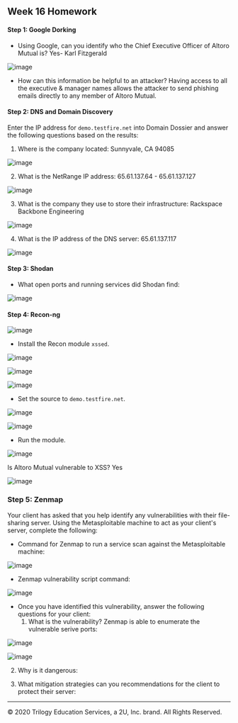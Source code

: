 ## Week 16 Homework 

#### Step 1: Google Dorking


- Using Google, can you identify who the Chief Executive Officer of Altoro Mutual is? Yes- Karl Fitzgerald

![image](https://user-images.githubusercontent.com/96030770/164365649-bc8f334b-f783-43a0-8219-f092ddab7690.png)

- How can this information be helpful to an attacker? Having access to all the executive & manager names allows the attacker to send phishing emails directly to any member of Altoro Mutual.

#### Step 2: DNS and Domain Discovery

Enter the IP address for `demo.testfire.net` into Domain Dossier and answer the following questions based on the results:

  1. Where is the company located: Sunnyvale, CA 94085

![image](https://user-images.githubusercontent.com/96030770/164366786-8bbdc639-02f4-4825-a2f9-f0952b08ed40.png)

  2. What is the NetRange IP address: 65.61.137.64 - 65.61.137.127

![image](https://user-images.githubusercontent.com/96030770/164366854-b590f500-36cf-4c6a-9f60-62208e84b358.png)

  3. What is the company they use to store their infrastructure: Rackspace Backbone Engineering

![image](https://user-images.githubusercontent.com/96030770/164366926-bc0051e1-4e69-416b-8191-e46316484d72.png)

  4. What is the IP address of the DNS server: 65.61.137.117

![image](https://user-images.githubusercontent.com/96030770/164366966-ba9b7386-30eb-4d5c-908d-903c0aaee310.png)


#### Step 3: Shodan

- What open ports and running services did Shodan find:

![image](https://user-images.githubusercontent.com/96030770/164367307-20ef55f3-dcdb-457e-86d8-3fa49b73e453.png)

#### Step 4: Recon-ng

![image](https://user-images.githubusercontent.com/96030770/164369621-e35afdcd-7369-45a1-ba7c-8dd0f7f9d5c2.png)

- Install the Recon module `xssed`. 

![image](https://user-images.githubusercontent.com/96030770/164369685-2d750f17-3bf8-4fef-a0fb-bbd8de1b5219.png)

![image](https://user-images.githubusercontent.com/96030770/164369727-4e4fb1fa-6ca2-480c-ae02-3168d70cf9d8.png)

![image](https://user-images.githubusercontent.com/96030770/164369845-41d09037-32a3-47b4-8323-9a30001ac314.png)

- Set the source to `demo.testfire.net`.

![image](https://user-images.githubusercontent.com/96030770/164369897-72f1f152-1a60-40f5-ad2a-328aa36794dd.png)

![image](https://user-images.githubusercontent.com/96030770/164369982-fe9e67c7-35d5-40c2-823d-930f084b6cf4.png)

- Run the module. 

![image](https://user-images.githubusercontent.com/96030770/164370450-1696f35e-7ff5-4968-8a04-cc5e3083666a.png)

Is Altoro Mutual vulnerable to XSS? Yes

![image](https://user-images.githubusercontent.com/96030770/164370390-91e5401a-e590-4c40-a386-c3a59ab71630.png)


### Step 5: Zenmap

Your client has asked that you help identify any vulnerabilities with their file-sharing server. Using the Metasploitable machine to act as your client's server, complete the following:

- Command for Zenmap to run a service scan against the Metasploitable machine: 
 
![image](https://user-images.githubusercontent.com/96030770/164372545-a0a392f0-4af2-4d55-b52d-0549c40b59ad.png)

- Zenmap vulnerability script command: 

![image](https://user-images.githubusercontent.com/96030770/164373703-1b754c32-87e5-4568-9ef2-27432d9ead30.png)

- Once you have identified this vulnerability, answer the following questions for your client:
  1. What is the vulnerability? Zenmap is able to enumerate the vulnerable serive ports: 

![image](https://user-images.githubusercontent.com/96030770/164373752-2508e548-0df0-473a-b1d5-34b86e64a241.png)

![image](https://user-images.githubusercontent.com/96030770/164373923-b9249a42-0ebb-45c3-96b2-6e9d61960b5d.png)

  2. Why is it dangerous:

  3. What mitigation strategies can you recommendations for the client to protect their server:

---
© 2020 Trilogy Education Services, a 2U, Inc. brand. All Rights Reserved.  

